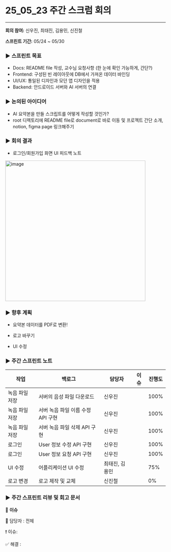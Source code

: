 # 25_05_23 주간 스크럼 회의
---

**회의 참여:** 신우진, 최태진, 김용민, 신진철

**스프린트 기간:** 05/24 ~ 05/30

### ▶️ 스프린트 목표

- Docs: README file 작성, 교수님 요청사항 (한 눈에 확인 가능하게, 간단?)
- Frontend: 구성된 빈 레이아웃에 DB에서 가져온 데이터 바인딩
- UI/UX: 통일된 디자인과 모던 앱 디자인을 적용
- Backend: 안드로이드 서버와 AI 서버의 연결

### ▶️ 논의된 아이디어

- AI 요약본을 만들 스크립트를 어떻게 작성할 것인가?
- root 디렉토리에 README file로 document로 바로 이동 및 프로젝트 간단 소개, notion, figma page 링크해주기

### ▶️ 회의 결과

- 로그인/회원가입 화면 UI 피드백 노트
<img width="440" alt="image" src="https://github.com/user-attachments/assets/3337070c-fc60-4a2f-af4a-9f7ed6219514" />



### ▶️ 향후 계획

- 요약본 데이터를 PDF로 변환!

- 로고 바꾸기
- UI 수정

### ▶️ 주간 스프린트 노트

| 작업 | 백로그 | 담당자 | 이슈 | 진행도 |
| --- | --- | --- | --- | --- |
| 녹음 파일 저장 | 서버의 음성 파일 다운로드 | 신우진 |  | 100% |
| 녹음 파일 저장 | 서버 녹음 파일 이름 수정 API 구현 | 신우진 |  | 100% |
| 녹음 파일 저장 | 서버 녹음 파일 삭제 API 구현 | 신우진 |  | 100% |
| 로그인 | User 정보 수정 API 구현 | 신우진 |  | 100% |
| 로그인 | User 정보 요청 API 구현 | 신우진 |  | 100% |
| UI 수정 | 어플리케이션 UI 수정 | 최태진, 김용민 |  | 75% |
| 로고 변경 | 로고 제작 및 교체 | 신진철 |  | 0% |

### ▶️ 주간 스프린트 리뷰 및 회고 문서

🔴 **이슈**

👤 담당자 : 전체

❗ 이슈: 

✅ 해결 :
